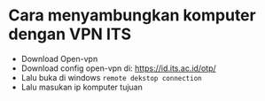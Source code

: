 # Cara menyambungkan komputer dengan VPN ITS

- Download Open-vpn
- Download config open-vpn di: <https://id.its.ac.id/otp/>
- Lalu buka di windows ```remote dekstop connection```
- Lalu masukan ip komputer tujuan
